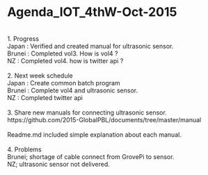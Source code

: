 # Agenda_IOT_4thW-Oct-2015
<br>
1. Progress<br>
Japan : Verified and created manual for ultrasonic sensor.<br>
Brunei : Completed vol3. How is vol4 ?<br>
NZ : Completed vol4. how is twitter api ?<br>
<br>
2. Next week schedule <br>
Japan : Create common batch program<br>
Brunei : Complete vol4 and ultrasonic sensor.<br>
NZ : Completed twitter api<br>
<br>
3. Share new manuals for connecting ultrasonic sensor.<br>
https://github.com/2015-GlobalPBL/documents/tree/master/manual<br>
<br>
Readme.md included simple explanation about each manual.<br>
<br>
4. Problems<br>
Brunei; shortage of cable connect from GrovePi to sensor.<br>
NZ; ultrasonic sensor not delivered.<br>